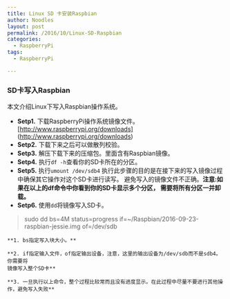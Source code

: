 ```yaml
---
title: Linux SD 卡安装Raspbian
author: Noodles
layout: post
permalink: /2016/10/Linux-SD-Raspbian
categories:
  - RaspberryPi
tags:
  - RaspberryPi

---
```


### SD卡写入Raspbian ###

  本文介绍Linux下写入Raspbian操作系统。

<!--more-->

  - **Setp1.** 下载RaspberryPi操作系统镜像文件。
   [http://www.raspberrypi.org/downloads] (http://www.raspberrypi.org/downloads)
  - **Setp2.** 下载下来之后可以做散列校验。
  - **Setp3.** 解压下载下来的压缩包。里面含有Raspbian镜像。
  - **Setp4.** 执行`df -h`查看你的SD卡所在的分区。
  - **Setp5.** 执行`umount /dev/sdb4`
    执行此步骤的目的是在接下来的写入镜像过程中确保其它操作对这个SD卡进行读写。
    避免写入的镜像文件不正确。**注意:如果在以上的df命令中你看到你的SD卡显示多个分区，
    需要将所有分区一并卸载。**
  - **Setp6.** 使用`dd`将镜像写入SD卡。
  > sudo dd bs=4M status=progress if=~/Raspbian/2016-09-23-raspbian-jessie.img of=/dev/sdb
   
    **1. bs指定写入块大小。**

    **2. if指定输入文件，of指定输出设备，注意，这里的输出设备为/dev/sdb而不是sdb4。你需要将
    镜像写入整个SD卡**
    
    **3. 一旦执行以上命令，整个过程比较常而且没有进度显示。在此过程中尽量不要进行其他操作，避免写入失败**

  

